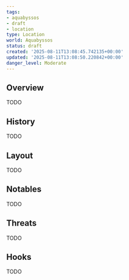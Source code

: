 ```yaml
---
tags:
- aquabyssos
- draft
- location
type: Location
world: Aquabyssos
status: draft
created: '2025-08-11T13:08:45.742135+00:00'
updated: '2025-08-11T13:08:50.220842+00:00'
danger_level: Moderate
---
```



## Overview

TODO
## History

TODO
## Layout

TODO
## Notables

TODO
## Threats

TODO
## Hooks

TODO
